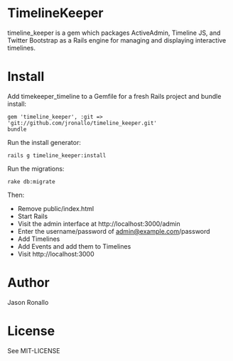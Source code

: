 # TimelineKeeper

timeline_keeper is a gem which packages ActiveAdmin, Timeline JS, and Twitter Bootstrap as a Rails engine for managing and displaying interactive timelines.

# Install

Add timekeeper_timeline to a Gemfile for a fresh Rails project and bundle install:

```
gem 'timeline_keeper', :git => 'git://github.com/jronallo/timeline_keeper.git'
bundle
```

Run the install generator:

`rails g timeline_keeper:install`

Run the migrations:

`rake db:migrate`

Then: 

- Remove public/index.html
- Start Rails
- Visit the admin interface at http://localhost:3000/admin
- Enter the username/password of admin@example.com/password
- Add Timelines
- Add Events and add them to Timelines
- Visit http://localhost:3000

# Author

Jason Ronallo

# License

See MIT-LICENSE


